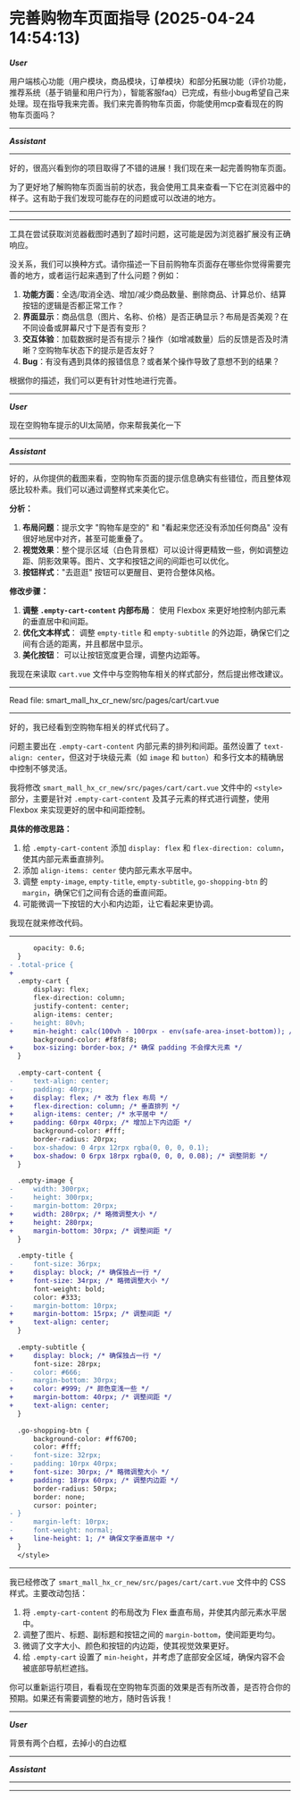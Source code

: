 <!-- Generated by SpecStory -->

# 完善购物车页面指导 (2025-04-24 14:54:13)

_**User**_

用户端核心功能（用户模块，商品模块，订单模块）和部分拓展功能（评价功能，推荐系统（基于销量和用户行为），智能客服faq）已完成，有些小bug希望自己来处理。现在指导我来完善。我们来完善购物车页面，你能使用mcp查看现在的购物车页面吗？

---

_**Assistant**_



---

好的，很高兴看到你的项目取得了不错的进展！我们现在来一起完善购物车页面。

为了更好地了解购物车页面当前的状态，我会使用工具来查看一下它在浏览器中的样子。这有助于我们发现可能存在的问题或可以改进的地方。



---



---

工具在尝试获取浏览器截图时遇到了超时问题，这可能是因为浏览器扩展没有正确响应。

没关系，我们可以换种方式。请你描述一下目前购物车页面存在哪些你觉得需要完善的地方，或者运行起来遇到了什么问题？例如：

1.  **功能方面**：全选/取消全选、增加/减少商品数量、删除商品、计算总价、结算按钮的逻辑是否都正常工作？
2.  **界面显示**：商品信息（图片、名称、价格）是否正确显示？布局是否美观？在不同设备或屏幕尺寸下是否有变形？
3.  **交互体验**：加载数据时是否有提示？操作（如增减数量）后的反馈是否及时清晰？空购物车状态下的提示是否友好？
4.  **Bug**：有没有遇到具体的报错信息？或者某个操作导致了意想不到的结果？

根据你的描述，我们可以更有针对性地进行完善。

---

_**User**_

现在空购物车提示的UI太简陋，你来帮我美化一下

---

_**Assistant**_



---

好的，从你提供的截图来看，空购物车页面的提示信息确实有些错位，而且整体观感比较朴素。我们可以通过调整样式来美化它。

**分析：**

1.  **布局问题**：提示文字 "购物车是空的" 和 "看起来您还没有添加任何商品" 没有很好地居中对齐，甚至可能重叠了。
2.  **视觉效果**：整个提示区域（白色背景框）可以设计得更精致一些，例如调整边距、阴影效果等。图片、文字和按钮之间的间距也可以优化。
3.  **按钮样式**："去逛逛" 按钮可以更醒目、更符合整体风格。

**修改步骤：**

1.  **调整 `.empty-cart-content` 内部布局**： 使用 Flexbox 来更好地控制内部元素的垂直居中和间距。
2.  **优化文本样式**： 调整 `empty-title` 和 `empty-subtitle` 的外边距，确保它们之间有合适的距离，并且都居中显示。
3.  **美化按钮**： 可以让按钮宽度更合理，调整内边距等。

我现在来读取 `cart.vue` 文件中与空购物车相关的样式部分，然后提出修改建议。


---

Read file: smart_mall_hx_cr_new/src/pages/cart/cart.vue

---

好的，我已经看到空购物车相关的样式代码了。

问题主要出在 `.empty-cart-content` 内部元素的排列和间距。虽然设置了 `text-align: center`，但这对于块级元素（如 `image` 和 `button`）和多行文本的精确居中控制不够灵活。

我将修改 `smart_mall_hx_cr_new/src/pages/cart/cart.vue` 文件中的 `<style>` 部分，主要是针对 `.empty-cart-content` 及其子元素的样式进行调整，使用 Flexbox 来实现更好的居中和间距控制。

**具体的修改思路：**

1.  给 `.empty-cart-content` 添加 `display: flex` 和 `flex-direction: column`，使其内部元素垂直排列。
2.  添加 `align-items: center` 使内部元素水平居中。
3.  调整 `empty-image`, `empty-title`, `empty-subtitle`, `go-shopping-btn` 的 `margin`，确保它们之间有合适的垂直间距。
4.  可能微调一下按钮的大小和内边距，让它看起来更协调。

我现在就来修改代码。


---

```diff
      opacity: 0.6;
  }
- .total-price {
+ 
  .empty-cart {
      display: flex;
      flex-direction: column;
      justify-content: center;
      align-items: center;
-     height: 80vh;
+     min-height: calc(100vh - 100rpx - env(safe-area-inset-bottom)); /* 减去底部导航栏高度 */
      background-color: #f8f8f8;
+     box-sizing: border-box; /* 确保 padding 不会撑大元素 */
  }
  
  .empty-cart-content {
-     text-align: center;
-     padding: 40rpx;
+     display: flex; /* 改为 flex 布局 */
+     flex-direction: column; /* 垂直排列 */
+     align-items: center; /* 水平居中 */
+     padding: 60rpx 40rpx; /* 增加上下内边距 */
      background-color: #fff;
      border-radius: 20rpx;
-     box-shadow: 0 4rpx 12rpx rgba(0, 0, 0, 0.1);
+     box-shadow: 0 6rpx 18rpx rgba(0, 0, 0, 0.08); /* 调整阴影 */
  }
  
  .empty-image {
-     width: 300rpx;
-     height: 300rpx;
-     margin-bottom: 20rpx;
+     width: 280rpx; /* 略微调整大小 */
+     height: 280rpx;
+     margin-bottom: 30rpx; /* 调整间距 */
  }
  
  .empty-title {
-     font-size: 36rpx;
+     display: block; /* 确保独占一行 */
+     font-size: 34rpx; /* 略微调整大小 */
      font-weight: bold;
      color: #333;
-     margin-bottom: 10rpx;
+     margin-bottom: 15rpx; /* 调整间距 */
+     text-align: center;
  }
  
  .empty-subtitle {
+     display: block; /* 确保独占一行 */
      font-size: 28rpx;
-     color: #666;
-     margin-bottom: 30rpx;
+     color: #999; /* 颜色变浅一些 */
+     margin-bottom: 40rpx; /* 调整间距 */
+     text-align: center;
  }
  
  .go-shopping-btn {
      background-color: #ff6700;
      color: #fff;
-     font-size: 32rpx;
-     padding: 10rpx 40rpx;
+     font-size: 30rpx; /* 略微调整大小 */
+     padding: 18rpx 60rpx; /* 调整内边距 */
      border-radius: 50rpx;
      border: none;
      cursor: pointer;
- }
-     margin-left: 10rpx;
-     font-weight: normal;
+     line-height: 1; /* 确保文字垂直居中 */
  }
  </style>
```

---

我已经修改了 `smart_mall_hx_cr_new/src/pages/cart/cart.vue` 文件中的 CSS 样式。主要改动包括：

1.  将 `.empty-cart-content` 的布局改为 Flex 垂直布局，并使其内部元素水平居中。
2.  调整了图片、标题、副标题和按钮之间的 `margin-bottom`，使间距更均匀。
3.  微调了文字大小、颜色和按钮的内边距，使其视觉效果更好。
4.  给 `.empty-cart` 设置了 `min-height`，并考虑了底部安全区域，确保内容不会被底部导航栏遮挡。

你可以重新运行项目，看看现在空购物车页面的效果是否有所改善，是否符合你的预期。如果还有需要调整的地方，随时告诉我！

---

_**User**_

背景有两个白框，去掉小的白边框

---

_**Assistant**_



---



---


